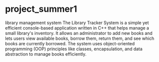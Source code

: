 # project_summer1
library management system
The Library Tracker System is a simple yet efficient console-based application written in C++ that helps manage a small library's inventory. It allows an administrator to add new books and lets users view available books, borrow them, return them, and see which books are currently borrowed. The system uses object-oriented programming (OOP) principles like classes, encapsulation, and data abstraction to manage books efficiently.
